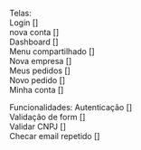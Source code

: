 Telas:  
    Login []  
    nova conta []  
    Dashboard []  
    Menu compartilhado []  
    Nova empresa []  
    Meus pedidos []  
    Novo pedido []  
    Minha conta []  

Funcionalidades: 
    Autenticação []  
    Validação de form []  
    Validar CNPJ []  
    Checar email repetido []  